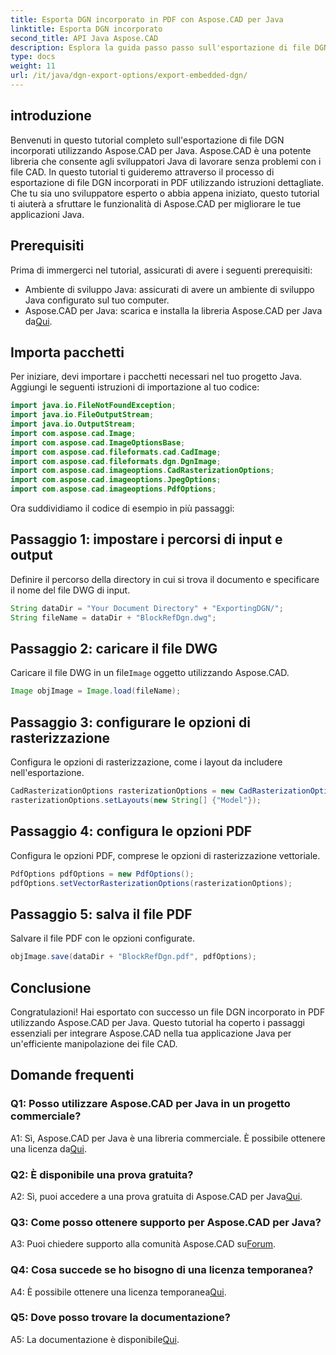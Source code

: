 ```yaml
---
title: Esporta DGN incorporato in PDF con Aspose.CAD per Java
linktitle: Esporta DGN incorporato
second_title: API Java Aspose.CAD
description: Esplora la guida passo passo sull'esportazione di file DGN incorporati in PDF utilizzando Aspose.CAD per Java. Migliora le tue applicazioni Java con la manipolazione fluida dei file CAD.
type: docs
weight: 11
url: /it/java/dgn-export-options/export-embedded-dgn/
---
```

## introduzione

Benvenuti in questo tutorial completo sull'esportazione di file DGN incorporati utilizzando Aspose.CAD per Java. Aspose.CAD è una potente libreria che consente agli sviluppatori Java di lavorare senza problemi con i file CAD. In questo tutorial ti guideremo attraverso il processo di esportazione di file DGN incorporati in PDF utilizzando istruzioni dettagliate. Che tu sia uno sviluppatore esperto o abbia appena iniziato, questo tutorial ti aiuterà a sfruttare le funzionalità di Aspose.CAD per migliorare le tue applicazioni Java.

## Prerequisiti

Prima di immergerci nel tutorial, assicurati di avere i seguenti prerequisiti:
- Ambiente di sviluppo Java: assicurati di avere un ambiente di sviluppo Java configurato sul tuo computer.
-  Aspose.CAD per Java: scarica e installa la libreria Aspose.CAD per Java da[Qui](https://releases.aspose.com/cad/java/).

## Importa pacchetti

Per iniziare, devi importare i pacchetti necessari nel tuo progetto Java. Aggiungi le seguenti istruzioni di importazione al tuo codice:

```java
import java.io.FileNotFoundException;
import java.io.FileOutputStream;
import java.io.OutputStream;
import com.aspose.cad.Image;
import com.aspose.cad.ImageOptionsBase;
import com.aspose.cad.fileformats.cad.CadImage;
import com.aspose.cad.fileformats.dgn.DgnImage;
import com.aspose.cad.imageoptions.CadRasterizationOptions;
import com.aspose.cad.imageoptions.JpegOptions;
import com.aspose.cad.imageoptions.PdfOptions;
```

Ora suddividiamo il codice di esempio in più passaggi:

## Passaggio 1: impostare i percorsi di input e output

Definire il percorso della directory in cui si trova il documento e specificare il nome del file DWG di input.

```java
String dataDir = "Your Document Directory" + "ExportingDGN/";
String fileName = dataDir + "BlockRefDgn.dwg";
```

## Passaggio 2: caricare il file DWG

 Caricare il file DWG in un file`Image` oggetto utilizzando Aspose.CAD.

```java
Image objImage = Image.load(fileName);
```

## Passaggio 3: configurare le opzioni di rasterizzazione

Configura le opzioni di rasterizzazione, come i layout da includere nell'esportazione.

```java
CadRasterizationOptions rasterizationOptions = new CadRasterizationOptions();
rasterizationOptions.setLayouts(new String[] {"Model"});
```

## Passaggio 4: configura le opzioni PDF

Configura le opzioni PDF, comprese le opzioni di rasterizzazione vettoriale.

```java
PdfOptions pdfOptions = new PdfOptions();
pdfOptions.setVectorRasterizationOptions(rasterizationOptions);
```

## Passaggio 5: salva il file PDF

Salvare il file PDF con le opzioni configurate.
```java
objImage.save(dataDir + "BlockRefDgn.pdf", pdfOptions);
```

## Conclusione

Congratulazioni! Hai esportato con successo un file DGN incorporato in PDF utilizzando Aspose.CAD per Java. Questo tutorial ha coperto i passaggi essenziali per integrare Aspose.CAD nella tua applicazione Java per un'efficiente manipolazione dei file CAD.

## Domande frequenti

### Q1: Posso utilizzare Aspose.CAD per Java in un progetto commerciale?

 A1: Sì, Aspose.CAD per Java è una libreria commerciale. È possibile ottenere una licenza da[Qui](https://purchase.aspose.com/buy).

### Q2: È disponibile una prova gratuita?

 A2: Sì, puoi accedere a una prova gratuita di Aspose.CAD per Java[Qui](https://releases.aspose.com/).

### Q3: Come posso ottenere supporto per Aspose.CAD per Java?

A3: Puoi chiedere supporto alla comunità Aspose.CAD su[Forum](https://forum.aspose.com/c/cad/19).

### Q4: Cosa succede se ho bisogno di una licenza temporanea?

 A4: È possibile ottenere una licenza temporanea[Qui](https://purchase.aspose.com/temporary-license/).

### Q5: Dove posso trovare la documentazione?

 A5: La documentazione è disponibile[Qui](https://reference.aspose.com/cad/java/).